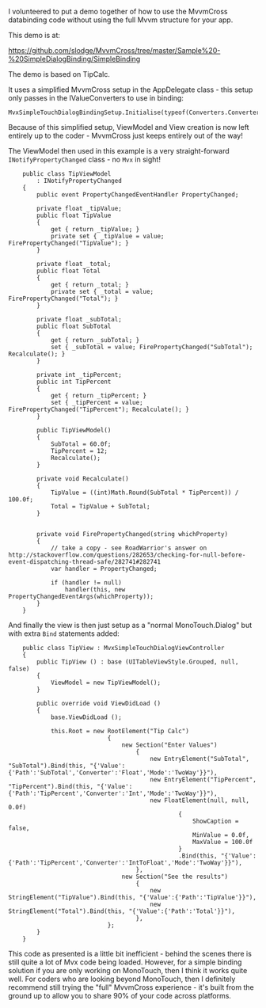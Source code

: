 I volunteered to put a demo together of how to use the MvvmCross databinding code without using the full Mvvm structure for your app.

This demo is at:

https://github.com/slodge/MvvmCross/tree/master/Sample%20-%20SimpleDialogBinding/SimpleBinding

The demo is based on TipCalc.

It uses a simplified MvvmCross setup in the AppDelegate class - this setup only passes in the IValueConverters to use in binding:

```
MvxSimpleTouchDialogBindingSetup.Initialise(typeof(Converters.Converters));
```

Because of this simplified setup, ViewModel and View creation is now left entirely up to the coder - MvvmCross just keeps entirely out of the way!

The ViewModel then used in this example is a very straight-forward `INotifyPropertyChanged` class - no `Mvx` in sight!

```
    public class TipViewModel
        : INotifyPropertyChanged
    {
        public event PropertyChangedEventHandler PropertyChanged;

        private float _tipValue;
        public float TipValue
        {
            get { return _tipValue; }
            private set { _tipValue = value; FirePropertyChanged("TipValue"); }
        }

        private float _total;
        public float Total
        {
            get { return _total; }
            private set { _total = value; FirePropertyChanged("Total"); }
        }

        private float _subTotal;
        public float SubTotal
        {
            get { return _subTotal; }
            set { _subTotal = value; FirePropertyChanged("SubTotal"); Recalculate(); }
        }

        private int _tipPercent;
        public int TipPercent
        {
            get { return _tipPercent; }
            set { _tipPercent = value; FirePropertyChanged("TipPercent"); Recalculate(); }
        }

        public TipViewModel()
        {
            SubTotal = 60.0f;
            TipPercent = 12;
            Recalculate();
        }

        private void Recalculate()
        {
            TipValue = ((int)Math.Round(SubTotal * TipPercent)) / 100.0f;
            Total = TipValue + SubTotal;
        }


        private void FirePropertyChanged(string whichProperty)
        {
            // take a copy - see RoadWarrior's answer on http://stackoverflow.com/questions/282653/checking-for-null-before-event-dispatching-thread-safe/282741#282741
            var handler = PropertyChanged;

            if (handler != null)
                handler(this, new PropertyChangedEventArgs(whichProperty));
        }
    }
```

And finally the view is then just setup as a "normal MonoTouch.Dialog" but with extra `Bind` statements added:

```
    public class TipView : MvxSimpleTouchDialogViewController
    {
        public TipView () : base (UITableViewStyle.Grouped, null, false)
        {
            ViewModel = new TipViewModel();
        }

        public override void ViewDidLoad ()
        {
            base.ViewDidLoad ();

            this.Root = new RootElement("Tip Calc")
                            {
                                new Section("Enter Values")
                                    {
                                        new EntryElement("SubTotal", "SubTotal").Bind(this, "{'Value':{'Path':'SubTotal','Converter':'Float','Mode':'TwoWay'}}"),
                                        new EntryElement("TipPercent", "TipPercent").Bind(this, "{'Value':{'Path':'TipPercent','Converter':'Int','Mode':'TwoWay'}}"),
                                        new FloatElement(null, null, 0.0f)
                                                {
                                                    ShowCaption = false,
                                                    MinValue = 0.0f,
                                                    MaxValue = 100.0f
                                                }
                                                .Bind(this, "{'Value':{'Path':'TipPercent','Converter':'IntToFloat','Mode':'TwoWay'}}"),
                                    },
                                new Section("See the results")
                                    {
                                        new StringElement("TipValue").Bind(this, "{'Value':{'Path':'TipValue'}}"),
                                        new StringElement("Total").Bind(this, "{'Value':{'Path':'Total'}}"),
                                    },
                            };
        }
    }
```

This code as presented is a little bit inefficient - behind the scenes there is still quite a lot of Mvx code being loaded. However, for a simple binding solution if you are only working on MonoTouch, then I think it works quite well. For coders who are looking beyond MonoTouch, then I definitely recommend still trying the "full" MvvmCross experience - it's built from the ground up to allow you to share 90% of your code across platforms.
